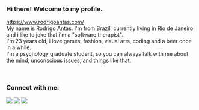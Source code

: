 ### Hi there! Welcome to my profile.

https://www.rodrigoantas.com/
</br>
My name is Rodrigo Antas. I'm from Brazil, currently living in Rio de Janeiro and i like to joke that i'm a "software therapist". <br />
I'm 23 years old, i love games, fashion, visual arts, coding and a beer once in a while. <br />
I'm a psychology graduate student, so you can always talk with me about the mind, unconscious issues, and things like that.
<!---

<img align="left" alt="Javascript" width="30px" src="https://raw.githubusercontent.com/github/explore/80688e429a7d4ef2fca1e82350fe8e3517d3494d/topics/javascript/javascript.png" />
<img align="left" alt="Typescript" width="30px" src="https://raw.githubusercontent.com/github/explore/80688e429a7d4ef2fca1e82350fe8e3517d3494d/topics/typescript/typescript.png" />
<img align="left" alt="React and React native" width="30px" src="https://raw.githubusercontent.com/github/explore/80688e429a7d4ef2fca1e82350fe8e3517d3494d/topics/react/react.png" />
<img align="left" alt="NodeJS" width="30px" src="https://raw.githubusercontent.com/github/explore/80688e429a7d4ef2fca1e82350fe8e3517d3494d/topics/nodejs/nodejs.png" />

-->

<br />

### Connect with me:

<a href="https://www.linkedin.com/in/rodrigo-antas/"><img src="https://img.shields.io/badge/linkedin-%230077B5.svg?&style=for-the-badge&logo=linkedin&logoColor=white"></img></a> 
<a href="https://t.me/rodrigoantas"><img src="https://img.shields.io/badge/telegram-D14836?color=2CA5E0&style=for-the-badge&logo=telegram&logoColor=white"></img></a>
<a href="mailto:rodrigoantas@outlook.com"><img src="https://img.shields.io/badge/email-D14836?&style=for-the-badge&logo=email&logoColor=white"></img></a>



<!---
### My techs:

<center>
  <table>
    <tr>
        <td><img width="400px" align="left" src="https://github-readme-stats.vercel.app/api/top-langs/?username=rodrigoantas&hide=html&layout=compact&theme=dracula" /></td>
        <td><img width="495px" align="left" src="https://github-readme-stats.vercel.app/api?username=rodrigoantas&theme=dracula"/></td>
    </tr>   
  </table>
</center>



![](https://komarev.com/ghpvc/?username=rodrigoantas&color=yellow) 
-->
